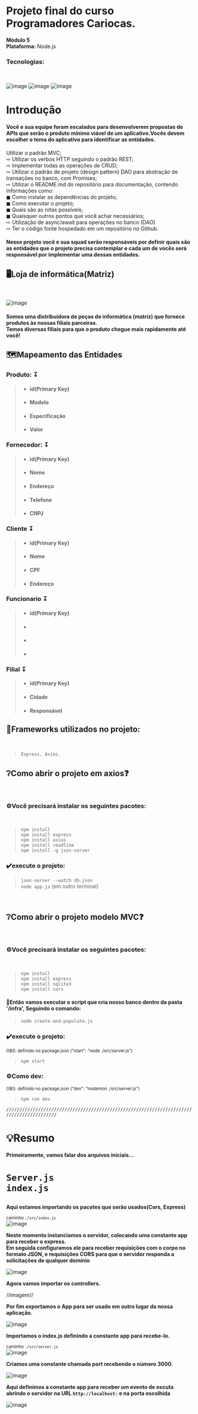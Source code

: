 # Projeto final do curso Programadores Cariocas.<br> 
**Módulo 5**<br> 
**Plataforma:** Node.js<br>
<h3>Tecnologias:</h3><br> 

![image](https://user-images.githubusercontent.com/56053290/218258400-46b576f3-03c0-4557-b984-189c104e5a51.png)
![image](https://user-images.githubusercontent.com/56053290/218258497-d0ddc8bf-a8dc-45b2-aba5-4614700e73d5.png)
![image](https://user-images.githubusercontent.com/56053290/218259194-0cbc46a8-6150-4eb7-8cfb-14846262a0c3.png)

<h1>Introdução</h1>

<h4>Você e sua equipe foram escalados para desenvolverem
propostas de APIs que serão o produto mínimo viável de um
aplicativo.Vocês devem escolher o tema do aplicativo para
identificar as entidades.</h4>

Utilizar o padrão MVC;<br>
⇨ Utilizar os verbos HTTP seguindo o padrão REST;<br>
⇨ Implementar todas as operações de CRUD;<br>
⇨ Utilizar o padrão de projeto (design pattern) DAO para abstração de transações no banco, com Promises;<br>
⇨ Utilizar o README.md do repositório para documentação, contendo informações como:<br>
◼ Como instalar as dependências do projeto;<br>
◼ Como executar o projeto;<br>
◼ Quais são as rotas possíveis;<br>
◼ Quaisquer outros pontos que você achar necessários;<br>
⇨ Utilização de async/await para operações no banco (DAO)<br>
⇨ Ter o código fonte hospedado em um repositório no Github.<br>

<h4>Nesse projeto você e sua squad serão responsáveis por
definir quais são as entidades que o projeto precisa
contemplar e cada um de vocês será responsável por
implementar uma dessas entidades.</h4>

<h2>🖥️Loja de informática(Matriz)</h2><br>

![image](https://user-images.githubusercontent.com/56053290/219756907-f034018d-db62-43f1-be71-bd59446486f6.png)

<h4>Somos uma distribuidora de peças de informática (matriz) que fornece produtos às nossas filiais parceiras.<br> 
Temos diversas filiais para que o produto chegue mais rapidamente até você!</h4>

<h2>🗺️Mapeamento das Entidades</h2>
<h3>Produto: ↧</h3>

>- <h4>id(Primary Key)</h4>
>- <h4>Modelo</h4>
>- <h4>Especificação</h4>
>- <h4>Valor</h4>



<h3>Fornecedor: ↧</h3>

>- <h4>id(Primary Key)</h4>
>- <h4>Nome</h4>
>- <h4>Endereço</h4>
>- <h4>Telefone</h4>
>- <h4>CNPJ</h4>

<h3>Cliente ↧</h3>

>- <h4>id(Primary Key)</h4>
>- <h4>Nome</h4>
>- <h4>CPF</h4>
>- <h4>Endereço</h4>

<h3>Funcionario ↧</h3>

>- <h4>id(Primary Key)</h4>
>- <h4></h4>
>- <h4></h4>
>- <h4></h4>

<h3>Filial ↧</h3>

>- <h4>id(Primary Key)</h4>
>- <h4>Cidade</h4>
>- <h4>Responsável</h4>



<h2>🚀Frameworks utilizados no projeto:</h2><br>

>`Express, Axios.`

<h2>❔Como abrir o projeto em axios❓</h2><br>
<h3>⚙️Você precisará instalar os seguintes pacotes:</h3><br>
 
>`npm install`<br>
>`npm install express`<br>
>`npm install axios`<br>
>`npm install readline`<br>
>`npm install -g json-server`

<h3>✔️execute o projeto:</h3>

>`json-server --watch db.json`<br>
>`node app.js` (em outro terminal)
<br>
 
 <h2>❔Como abrir o projeto modelo MVC❓</h2><br>
<h3>⚙️Você precisará instalar os seguintes pacotes:</h3><br>

>`npm install`<br>
>`npm install express`<br>
>`npm install sqlite3`<br>
>`npm install cors`

<h4>🎲Então vamos executar o script que cria nosso banco dentro da pasta '/infra', Seguindo o comando:</h4>

>`node create-and-populate.js`

 <h3>✔️execute o projeto:</h3>
 
 <sup>OBS: definido no package.json ("start": "node ./src/server.js")<sup>
 
>`npm start`
 
<h3>⚙️Como dev:</h3>
 
<sup>OBS: definido no package.json ("dev": "nodemon ./src/server.js")<sup>
 
>`npm run dev`

`/////////////////////////////////////////////////////////////////////////////////////////`
 
<h1>💡Resumo</h1>
 
 **Primeiramente, vamos falar dos arquivos iniciais...**
<h1>
 
 ```
 Server.js
 index.js
 ```
 </h1>
 
 **Aqui estamos importando os pacotes que serão usados(Cors, Express)**
 
 <sub>caminho `./src/index.js`</sub><br>
![image](https://user-images.githubusercontent.com/56053290/220719195-701da19c-3da5-48c2-ab90-882ca1e16ec8.png)

 **Neste momento instanciamos o servidor, colocando uma constante app para receber o express.**<br>
 **Em seguida configuramos ele para receber requisições com o corpo no formato JSON, e requisições CORS para que o servidor responda a solicitações de qualquer domínio**<br>
 
![image](https://user-images.githubusercontent.com/56053290/220719289-c92e0544-d829-4dca-a5b4-6eaf79af0f8d.png)

 
  **Agora vamos importar os controllers.**

 //imagem// 

 **Por fim exportamos o App para ser usado em outro lugar da nossa aplicação.**
 
 ![image](https://user-images.githubusercontent.com/56053290/220710428-0d01e0e3-2aec-448a-ba07-c6597db5f9e9.png)
 
 **Importamos o index.js definindo a constante app para recebe-lo.**
 
 <sub>caminho `./src/server.js`</sub><br>
![image](https://user-images.githubusercontent.com/56053290/220719479-56cc53b6-9749-40ae-9437-d0f5cca6e05f.png)
 
 **Criamos uma constante chamada port recebendo o número 3000.**
 
 ![image](https://user-images.githubusercontent.com/56053290/220719835-c71a917f-4c22-4713-9a67-c9bcb7e07867.png)
 
 **Aqui definimos a constante app para receber um evento de escuta abrindo o servidor na URL `http://localhost:` e na porta escolhida**
 
![image](https://user-images.githubusercontent.com/56053290/220719918-8806ff86-0b84-4c72-93a3-51479e7a4475.png)
